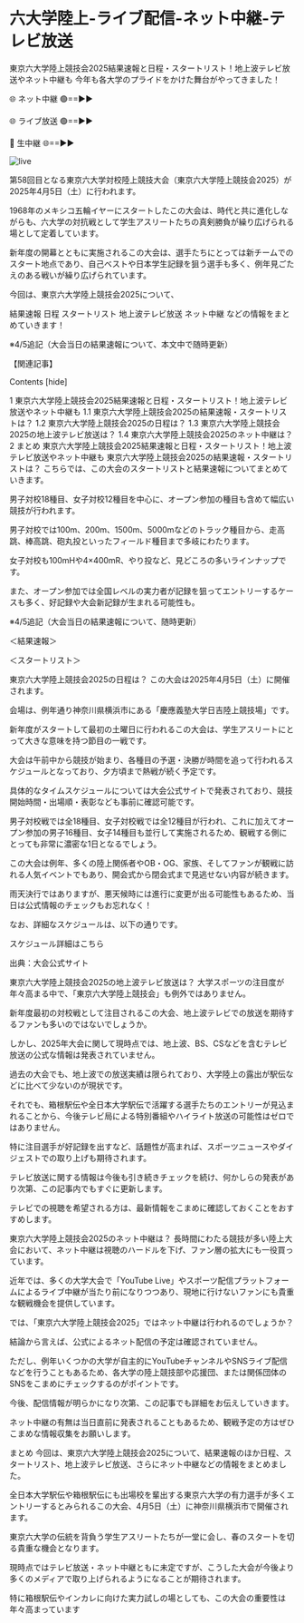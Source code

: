# 六大学陸上-ライブ配信-ネット中継-テレビ放送

東京六大学陸上競技会2025結果速報と日程・スタートリスト！地上波テレビ放送やネット中継も 今年も各大学のプライドをかけた舞台がやってきました！

🌐 ネット中継 🟢==►►

🌐 ライブ放送 🟢==►►

🔴 生中継 🌐==►►

![live](https://camo.githubusercontent.com/8a4f000d20f83aca3bf7ec5f350d767afa0574a8a352519fd8cfa583a6f93a33/68747470733a2f2f692e696d6775722e636f6d2f644a486b345a712e676966)

第58回目となる東京六大学対校陸上競技大会（東京六大学陸上競技会2025）が2025年4月5日（土）に行われます。

1968年のメキシコ五輪イヤーにスタートしたこの大会は、時代と共に進化しながらも、六大学の対抗戦として学生アスリートたちの真剣勝負が繰り広げられる場として定着しています。

新年度の開幕とともに実施されるこの大会は、選手たちにとっては新チームでのスタート地点であり、自己ベストや日本学生記録を狙う選手も多く、例年見ごたえのある戦いが繰り広げられています。

今回は、東京六大学陸上競技会2025について、

結果速報 日程 スタートリスト 地上波テレビ放送 ネット中継 などの情報をまとめていきます！

※4/5追記（大会当日の結果速報について、本文中で随時更新）

【関連記事】

Contents [hide]

1 東京六大学陸上競技会2025結果速報と日程・スタートリスト！地上波テレビ放送やネット中継も 1.1 東京六大学陸上競技会2025の結果速報・スタートリストは？ 1.2 東京六大学陸上競技会2025の日程は？ 1.3 東京六大学陸上競技会2025の地上波テレビ放送は？ 1.4 東京六大学陸上競技会2025のネット中継は？ 2 まとめ 東京六大学陸上競技会2025結果速報と日程・スタートリスト！地上波テレビ放送やネット中継も 東京六大学陸上競技会2025の結果速報・スタートリストは？ こちらでは、この大会のスタートリストと結果速報についてまとめていきます。

男子対校18種目、女子対校12種目を中心に、オープン参加の種目も含めて幅広い競技が行われます。

男子対校では100m、200m、1500m、5000mなどのトラック種目から、走高跳、棒高跳、砲丸投といったフィールド種目まで多岐にわたります。

女子対校も100mHや4×400mR、やり投など、見どころの多いラインナップです。

また、オープン参加では全国レベルの実力者が記録を狙ってエントリーするケースも多く、好記録や大会新記録が生まれる可能性も。

※4/5追記（大会当日の結果速報について、随時更新）

＜結果速報＞

＜スタートリスト＞

東京六大学陸上競技会2025の日程は？ この大会は2025年4月5日（土）に開催されます。

会場は、例年通り神奈川県横浜市にある「慶應義塾大学日吉陸上競技場」です。

新年度がスタートして最初の土曜日に行われるこの大会は、学生アスリートにとって大きな意味を持つ節目の一戦です。

大会は午前中から競技が始まり、各種目の予選・決勝が時間を追って行われるスケジュールとなっており、夕方頃まで熱戦が続く予定です。

具体的なタイムスケジュールについては大会公式サイトで発表されており、競技開始時間・出場順・表彰なども事前に確認可能です。

男子対校戦では全18種目、女子対校戦では全12種目が行われ、これに加えてオープン参加の男子16種目、女子14種目も並行して実施されるため、観戦する側にとっても非常に濃密な1日となるでしょう。

この大会は例年、多くの陸上関係者やOB・OG、家族、そしてファンが観戦に訪れる人気イベントでもあり、開会式から閉会式まで見逃せない内容が続きます。

雨天決行ではありますが、悪天候時には進行に変更が出る可能性もあるため、当日は公式情報のチェックもお忘れなく！

なお、詳細なスケジュールは、以下の通りです。

スケジュール詳細はこちら

出典：大会公式サイト

東京六大学陸上競技会2025の地上波テレビ放送は？ 大学スポーツの注目度が年々高まる中で、「東京六大学陸上競技会」も例外ではありません。

新年度最初の対校戦として注目されるこの大会、地上波テレビでの放送を期待するファンも多いのではないでしょうか。

しかし、2025年大会に関して現時点では、地上波、BS、CSなどを含むテレビ放送の公式な情報は発表されていません。

過去の大会でも、地上波での放送実績は限られており、大学陸上の露出が駅伝などに比べて少ないのが現状です。

それでも、箱根駅伝や全日本大学駅伝で活躍する選手たちのエントリーが見込まれることから、今後テレビ局による特別番組やハイライト放送の可能性はゼロではありません。

特に注目選手が好記録を出すなど、話題性が高まれば、スポーツニュースやダイジェストでの取り上げも期待されます。

テレビ放送に関する情報は今後も引き続きチェックを続け、何かしらの発表があり次第、この記事内でもすぐに更新します。

テレビでの視聴を希望される方は、最新情報をこまめに確認しておくことをおすすめします。

東京六大学陸上競技会2025のネット中継は？ 長時間にわたる競技が多い陸上大会において、ネット中継は視聴のハードルを下げ、ファン層の拡大にも一役買っています。

近年では、多くの大学大会で「YouTube Live」やスポーツ配信プラットフォームによるライブ中継が当たり前になりつつあり、現地に行けないファンにも貴重な観戦機会を提供しています。

では、「東京六大学陸上競技会2025」ではネット中継は行われるのでしょうか？

結論から言えば、公式によるネット配信の予定は確認されていません。

ただし、例年いくつかの大学が自主的にYouTubeチャンネルやSNSライブ配信などを行うこともあるため、各大学の陸上競技部や応援団、または関係団体のSNSをこまめにチェックするのがポイントです。

今後、配信情報が明らかになり次第、この記事でも詳細をお伝えしていきます。

ネット中継の有無は当日直前に発表されることもあるため、観戦予定の方はぜひこまめな情報収集をお願いします。

まとめ 今回は、東京六大学陸上競技会2025について、結果速報のほか日程、スタートリスト、地上波テレビ放送、さらにネット中継などの情報をまとめました。

全日本大学駅伝や箱根駅伝にも出場校を輩出する東京六大学の有力選手が多くエントリーするとみられるこの大会、4月5日（土）に神奈川県横浜市で開催されます。

東京六大学の伝統を背負う学生アスリートたちが一堂に会し、春のスタートを切る貴重な機会となります。

現時点ではテレビ放送・ネット中継ともに未定ですが、こうした大会が今後より多くのメディアで取り上げられるようになることが期待されます。

特に箱根駅伝やインカレに向けた実力試しの場としても、この大会の重要性は年々高まっています